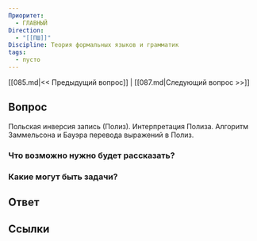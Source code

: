```yaml
---
Приоритет:
  - ГЛАВНЫЙ
Direction:
  - "[[ПШ]]" 
Discipline: Теория формальных языков и грамматик 
tags:
  - пусто
---
```

[[085.md|<< Предыдущий вопрос]] | [[087.md|Следующий вопрос >>]]
## Вопрос

Польская инверсия запись (Полиз). Интерпретация Полиза. Алгоритм Заммельсона и Бауэра перевода выражений в Полиз.

### Что возможно нужно будет рассказать?

### Какие могут быть задачи?

## Ответ

## Ссылки
